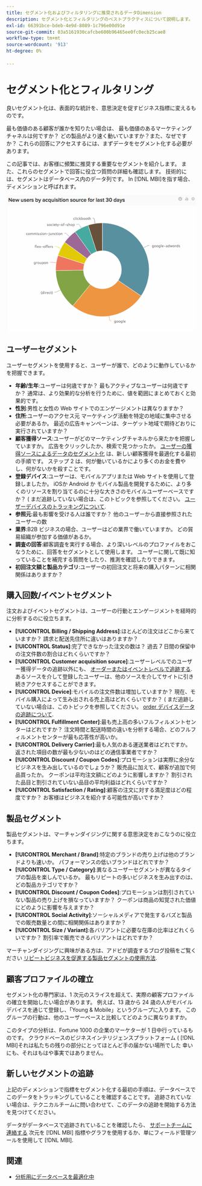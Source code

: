```yaml
---
title: セグメント化およびフィルタリングに推奨されるデータDimension
description: セグメント化とフィルタリングのベストプラクティスについて説明します。
exl-id: 66391bce-bdeb-4e9d-8089-1c796e00d91e
source-git-commit: 03a5161930cafcbe600b96465ee0fc0ecb25cae8
workflow-type: tm+mt
source-wordcount: '913'
ht-degree: 0%

---
```


# セグメント化とフィルタリング

良いセグメント化は、表面的な統計を、意思決定を促すビジネス指標に変えるものです。

最も価値のある顧客が誰かを知りたい場合は、 最も価値のあるマーケティングチャネルは何ですか？ どの製品がより速く動いていますか？また、なぜですか？ これらの回答にアクセスするには、まずデータをセグメント化する必要があります。

この記事では、お客様に頻繁に推奨する重要なセグメントを紹介します。 また、これらのセグメントで回答に役立つ質問の詳細も確認します。 技術的には、セグメントはデータベース内のデータ列です。 In [!DNL MBI]を指す場合、ディメンションと呼ばれます。

![](../../mbi/assets/mbi-critical-segments.png)


## ユーザーセグメント

ユーザーセグメントを使用すると、ユーザーが誰で、どのように動作しているかを把握できます。

* **年齢/生年**:ユーザーは何歳ですか？ 最もアクティブなユーザーは何歳ですか？ 通常は、より効果的な分析を行うために、値を範囲にまとめておくと効果的です。
* **性別**:男性と女性の Web サイトでのエンゲージメントは異なりますか？
* **住所**:ユーザーのアクセス元 マーケティング活動を特定の地域に集中させる必要があるか。 最近の広告キャンペーンは、ターゲット地域で期待どおりに実行されていますか？
* **顧客獲得ソース**\:ユーザーがどのマーケティングチャネルから来たかを把握していますか。 広告をクリックしたか、検索で見つかったか。 [ユーザーの獲得ソースによるデータのセグメント化](../data-analyst/analysis/google-track-user-acq.md) は、新しい顧客獲得を最適化する最初の手順です。 ステップ 2 は、何が働いているかにより多くのお金を費やし、何がないかを殺すことです。
* **登録デバイス**:ユーザーは、モバイルアプリまたは Web サイトを使用して登録しましたか。 iOSか Android か モバイル製品を開発するために、より多くのリソースを割り当てるのに十分な大きさのモバイルユーザーベースですか？ ( まだ追跡していない場合は、このトピックを参照してください。 [ユーザーデバイスのトラッキングについて](../data-analyst/analysis/track-usr-dev-browser.md).
* **参照元**:最も影響を受ける人は誰ですか？ 他のユーザーから直接参照されたユーザーの数
* **業界**:B2B ビジネスの場合、ユーザーはどの業界で働いていますか。 どの貿易組織が参加する価値があるか。
* **調査の回答**:顧客調査を実行する場合、より深いレベルのプロファイルをおこなうために、回答をセグメントとして使用します。 ユーザーに関して既に知っていることを補完する質問をしたり、推測を確認したりできます。
* **初回注文額と製品カテゴリ**:ユーザーの初回注文と将来の購入パターンに相関関係はありますか？

## 購入回数/イベントセグメント

注文およびイベントセグメントは、ユーザーの行動とエンゲージメントを経時的に分析するのに役立ちます。

* **[!UICONTROL Billing / Shipping Address]**:ほとんどの注文はどこから来ていますか？ 請求と配送先住所に違いはありますか？
* **[!UICONTROL Status]**:完了できなかった注文の数は？ 過去 7 日間の保留中の注文件数の割合はどれくらいですか？
* **[!UICONTROL Customer acquisition source]**:ユーザーレベルでのユーザー獲得データの追跡以外にも、 [オーダーまたはイベントレベルで追跡する](../data-analyst/analysis/google-track-user-acq.md). あるソースを介して登録したユーザーは、他のソースを介してサイトに引き続きアクセスすることができます。
* **[!UICONTROL Device]**:モバイルの注文件数は増加していますか？ 現在、モバイル購入によって生み出される売上高はどれくらいですか？ ( まだ追跡していない場合は、このトピックを参照してください。 [order デバイスデータの追跡について](../data-analyst/analysis/track-usr-dev-browser.md).
* **[!UICONTROL Fulfillment Center]**:最も売上高の多いフルフィルメントセンターはどれですか？ 注文時間と配送時間の違いを分析する場合、どのフルフィルメントセンターが最も応答性が高いか。
* **[!UICONTROL Delivery Carrier]**:最も人気のある運送業者はどれですか。 返された項目の数が最も少ないのはどの通信事業者ですか？
* **[!UICONTROL Discount / Coupon Codes]**:プロモーションは実際に余分なビジネスを生み出しているのでしょうか？ 販売品に加えて、顧客が追加で何品買ったか。 クーポンは平均注文額にどのように影響しますか？ 割引された品目と割引されていない品目の平均利益はどれくらいですか？
* **[!UICONTROL Satisfaction / Rating]**:顧客の注文に対する満足度はどの程度ですか？ お客様はビジネスを紹介する可能性が高いですか？

## 製品セグメント

製品セグメントは、マーチャンダイジングに関する意思決定をおこなうのに役立ちます。

* **[!UICONTROL Merchant / Brand]**:特定のブランドの売り上げは他のブランドよりも速いか。 パフォーマンスの低いブランドはどれですか？
* **[!UICONTROL Type / Category]**:異なるユーザーセグメントが異なるタイプの製品を楽しんでいるか。 最もリピートの多いビジネスを生み出すのは、どの製品カテゴリですか？
* **[!UICONTROL Discount / Coupon Codes]**:プロモーションは割引されていない製品の売り上げを損なっていますか？ クーポンは商品の知覚された価値にどのように影響を与えますか？
* **[!UICONTROL Social Activity]**:ソーシャルメディアで発生するバズと製品での販売数量との間に相関関係はありますか？
* **[!UICONTROL Size / Variant]**:各バリアントに必要な在庫の比率はどれくらいですか？ 割引率で販売できるバリアントはどれですか？

マーチャンダイジングに興味がある方は、アドビが調査するブログ投稿をご覧ください [リピートビジネスを促進する製品セグメントの使用方法](../data-analyst/analysis/most-value-source-channel.md).

## 顧客プロファイルの確立

セグメント化の専門家は、1 次元のスライスを超えて、実際の顧客プロファイルの確立を開始したい場合があります。 例えば、13 歳から 24 歳の人がモバイルデバイスを通じて登録し、「Young &amp; Mobile」というグループに入ります。 このグループの行動は、他のユーザーベースと比較してどのように異なりますか。

このタイプの分析は、Fortune 1000 の企業のマーケターが 1 日中行っているものです。 クラウドベースのビジネスインテリジェンスプラットフォーム ( [!DNL MBI]それは私たちの残りの部分にとってほとんど手の届かない場所でした 幸いにも、それはもはや事実ではありません。

## 新しいセグメントの追跡

上記のディメンションで指標をセグメント化する最初の手順は、データベースでこのデータをトラッキングしていることを確認することです。 追跡されていない場合は、テクニカルチームに問い合わせて、このデータの追跡を開始する方法を見つけてください。

データがデータベースで追跡されていることを確認したら、 [サポートチームに連絡する](../guide-overview.md) 次元を [!DNL MBI] 指標やグラフを使用するか、単にフィールド管理ツールを使用して [!DNL MBI].

## 関連

* [分析用にデータベースを最適化中](../best-practices/opt-db-analysis.md)
